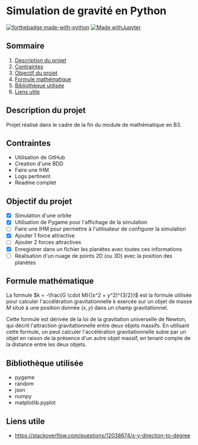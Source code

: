 # Simulation de gravité en Python
[![forthebadge made-with-python](http://ForTheBadge.com/images/badges/made-with-python.svg)](https://www.python.org/) 
[![Made withJupyter](https://img.shields.io/badge/Made%20with-Jupyter-orange?style=for-the-badge&logo=Jupyter)](https://jupyter.org/try)

## Sommaire
1. [Description du projet](#description-du-projet)
2. [Contraintes](#contraintes)
3. [Objectif du projet](#objectif-du-projet)
4. [Formule mathématique](#formule-mathématique)
5. [Bibliothèque utilisée](#bibliothèque-utilisée)
6. [Liens utile](#liens-utile)

## Description du projet
Projet réalisé dans le cadre de la fin du module de mathématique en B3.

## Contraintes
- Utilisation de GitHub
- Creation d'une BDD
- Faire une IHM 
- Logs pertinent
- Readme complet

## Objectif du projet
- [x] Simulation d'une orbite
- [x] Utilisation de Pygame pour l'affichage de la simulation
- [ ] Faire une IHM pour permettre à l'utilisateur de configurer la simulation 
- [x] Ajouter 1 force attractive
- [ ] Ajouter 2 forces attractives
- [x] Enregistrer dans un fichier les planètes avec toutes ces informations
- [ ] Réalisation d'un nuage de points 2D (ou 3D) avec la position des planètes

## Formule mathématique 
La formule $`k = -\frac{G \cdot M}{(x^2 + y^2)^{3/2}}`$​ est la formule utilisée pour calculer l'accélération gravitationnelle $`k`$ exercée sur un objet de masse $`M`$ situé à une position donnée $`(x,y)`$ dans un champ gravitationnel.

Cette formule est dérivée de la loi de la gravitation universelle de Newton, qui décrit l'attraction gravitationnelle entre deux objets massifs. En utilisant cette formule, on peut calculer l'accélération gravitationnelle subie par un objet en raison de la présence d'un autre objet massif, en tenant compte de la distance entre les deux objets.

## Bibliothèque utilisée
- pygame
- random
- json
- numpy
- matplotlib.pyplot

## Liens utile
- https://stackoverflow.com/questions/12038674/x-y-direction-to-degree
